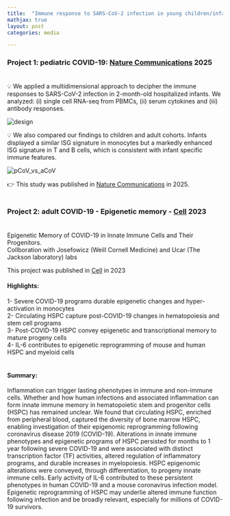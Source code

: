 ```yaml
---
title:  "Immune response to SARS-CoV-2 infection in young children/infant and adult patients"
mathjax: true
layout: post
categories: media

---
```


### Project 1: pediatric COVID-19: [Nature Communications] 2025 <br> <br>

💡 We applied a multidimensional approach to decipher the immune responses to SARS-CoV-2 infection in 2-month-old hospitalized infants. We analyzed: (i) single cell RNA-seq from PBMCs, (ii) serum cytokines and (iii) antibody responses.

![design](https://github.com/user-attachments/assets/69ca1de9-3c77-4b90-b865-bedaf6f71aa2) <br>

💡 We also compared our findings to children and adult cohorts. Infants displayed a similar ISG signature in monocytes but a markedly enhanced ISG signature in T and B cells, which is consistent with infant specific immune features.  <br> 

![pCoV_vs_aCoV](https://github.com/user-attachments/assets/31861f91-8a50-41cb-a329-ed8f71899d48)  <br>

👉 This study was published in [Nature Communications] in 2025. <br> <br> 

### Project 2: adult COVID-19  - Epigenetic memory - [Cell] 2023 <br><br>

Epigenetic Memory of COVID-19 in Innate Immune Cells and Their Progenitors. \
Collboration with Josefowicz (Weill Cornell Medicine) and Ucar (The Jackson laboratory) labs

This project was published in [Cell] in 2023 

#### Highlights: 

1- Severe COVID-19 programs durable epigenetic changes and hyper-activation in monocytes  <br>
2- Circulating HSPC capture post-COVID-19 changes in hematopoiesis and stem cell programs <br>
3- Post-COVID-19 HSPC convey epigenetic and transcriptional memory to mature progeny cells  <br>
4- IL-6 contributes to epigenetic reprogramming of mouse and human HSPC and myeloid cells <br>
<br>
#### Summary:

Inflammation can trigger lasting phenotypes in immune and non-immune cells. Whether and how human infections and associated inflammation can form innate immune memory in hematopoietic stem and progenitor cells (HSPC) has remained unclear. We found that circulating HSPC, enriched from peripheral blood, captured the diversity of bone marrow HSPC, enabling investigation of their epigenomic reprogramming following coronavirus disease 2019 (COVID-19). Alterations in innate immune phenotypes and epigenetic programs of HSPC persisted for months to 1 year following severe COVID-19 and were associated with distinct transcription factor (TF) activities, altered regulation of inflammatory programs, and durable increases in myelopoiesis. HSPC epigenomic alterations were conveyed, through differentiation, to progeny innate immune cells. Early activity of IL-6 contributed to these persistent phenotypes in human COVID-19 and a mouse coronavirus infection model. Epigenetic reprogramming of HSPC may underlie altered immune function following infection and be broadly relevant, especially for millions of COVID-19 survivors.<br><br>


[Nature Communications]: https://rdcu.be/emkNa 
[Cell]: https://www.cell.com/cell/fulltext/S0092-8674(23)00796-1?_=


